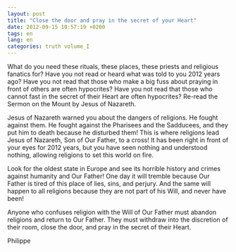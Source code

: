 ```yaml
---
layout: post
title: "Close the door and pray in the secret of your Heart"
date: 2012-09-15 10:57:19 +0200
tags: en
lang: en
categories: truth volume_I
---
```

What do you need these rituals, these places, these priests and religious fanatics for? Have you not read or heard what was told to you 2012 years ago? Have you not read that those who make a big fuss about praying in front of others are often hypocrites? Have you not read that those who cannot fast in the secret of their Heart are often hypocrites? Re-read the Sermon on the Mount by Jesus of Nazareth.

Jesus of Nazareth warned you about the dangers of religions. He fought against them. He fought against the Pharisees and the Sadducees, and they put him to death because he disturbed them! This is where religions lead Jesus of Nazareth, Son of Our Father, to a cross! It has been right in front of your eyes for 2012 years, but you have seen nothing and understood nothing, allowing religions to set this world on fire.

Look for the oldest state in Europe and see its horrible history and crimes against humanity and Our Father! One day it will tremble because Our Father is tired of this place of lies, sins, and perjury. And the same will happen to all religions because they are not part of his Will, and never have been!

Anyone who confuses religion with the Will of Our Father must abandon religions and return to Our Father. They must withdraw into the discretion of their room, close the door, and pray in the secret of their Heart.

Philippe

<!--
This work is licensed under a Creative Commons Attribution-NonCommercial 4.0 International License.
-->